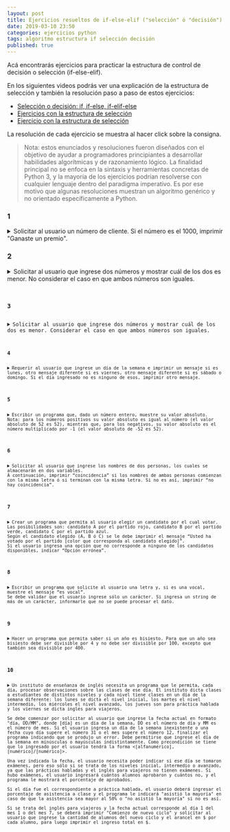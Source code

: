 ```yaml
---
layout: post
title: Ejercicios resueltos de if-else-elif ("selección" ó "decisión") en Python
date: 2019-03-10 23:50
categories: ejercicios python
tags: algoritmo estructura if selección decisión
published: true
---
```


Acá encontrarás ejercicios para practicar la estructura de control de decisión o selección (if-else-elif).

En los siguientes videos podrás ver una explicación de la estructura de selección y también la resolución paso a paso de estos ejercicios:
+ [Selección o decisión: if, if-else, if-elif-else](https://www.youtube.com/watch?v=kIkAhld32O8)
+ [Ejercicios con la estructura de selección](https://www.youtube.com/watch?v=PKFKoAN2zEo)
+ [Ejercicio con la estructura de selección](https://www.youtube.com/watch?v=HMfaVLkjIUA)

La resolución de cada ejercicio se muestra al hacer click sobre la consigna.

> Nota: estos enunciados y resoluciones fueron diseñados con el objetivo de ayudar a programadores principiantes a desarrollar habilidades algorítmicas y de razonamiento lógico. La finalidad principal no se enfoca en la sintaxis y herramientas concretas de Python 3, y la mayoría de los ejercicios podrían resolverse con cualquier lenguaje dentro del paradigma imperativo. Es por ese motivo que algunas resoluciones muestran un algoritmo genérico y no orientado específicamente a Python.

### 1
<details> 
  <summary>Solicitar al usuario un número de cliente. Si el número es el 1000, imprimir "Ganaste un premio".</summary>
<br>Solución:
<pre><code>numero=int(input("N. de cliente:"))
if numero==1000:
    print("Ganaste un premio!")</code></pre>
</details>


### 2
<details> 
  <summary>Solicitar al usuario que ingrese dos números y mostrar cuál de los dos es menor. No considerar el caso en que ambos números son iguales.</summary>
<br>Solución:
<pre><code>a=int(input("Ingresa un número:"))
b=int(input("Ingresa un número:"))
if a<b:
    print("el primero es menor")
else:
    print("el segundo es menor")</code></pre>
</details>



### 3
<details> 
  <summary>Solicitar al usuario que ingrese dos números y mostrar cuál de los dos es menor. Considerar el caso en que ambos números son iguales.</summary>
<br>Solución:
<pre><code>a=int(input("Un número:"))
b=int(input("Otro número:"))
if a<b:
    print("El primero es menor")
elif b<a:
    print("El segundo es menor")
else:
    print("Son iguales")</code></pre>
</details>


### 4
<details> 
  <summary>Requerir al usuario que ingrese un día de la semana e imprimir un mensaje si es lunes, otro mensaje diferente si es viernes, otro mensaje diferente si es sábado o domingo. Si el día ingresado no es ninguno de esos, imprimir otro mensaje.</summary>
<br>Solución:
<pre><code>dia=input("Dia de la semana: ")
if (dia=="lunes"):
    print("Oh, no!")
elif (dia==”viernes”):
    print(“¡Ya casi!”)
elif (dia==”sábado” or “domingo”):
    print(“Ahora sí se puede descansar”)
else:
    print(“A esperar el fin de semana”)</code></pre>
</details>


### 5
<details> 
  <summary>Escribir un programa que, dado un número entero, muestre su valor absoluto.
Nota: para los números positivos su valor absoluto es igual al número (el valor absoluto de 52 es 52), mientras que, para los negativos, su valor absoluto es el número multiplicado por -1 (el valor absoluto de -52 es 52).</summary>
<br>Solución:
<pre><code>numero=int(input("Número:"))
if numero<0:
    numero=numero*-1
print("Valor absoluto:", numero)</code></pre>
</details>


### 6
<details> 
  <summary>Solicitar al usuario que ingrese los nombres de dos personas, los cuales se almacenarán en dos variables.
A continuación, imprimir “coincidencia” si los nombres de ambas personas comienzan con la misma letra ó si terminan con la misma letra. Si no es así, imprimir “no hay coincidencia”.</summary>
<br>Solución:
<pre><code>nombre1=input("Un nombre: ")
nombre2=input("Otro nombre: ")
posicion_final_nombre1=len(nombre1)-1
posicion_final_nombre2=len(nombre2)-1
if nombre1[0] == nombre2[0] or nombre1[posicion_final_nombre1] == nombre2[posicion_final_nombre2]:
    print("coincidencia")
else:
    print("no hay coincidencia")</code></pre>
</details>


### 7
<details> 
  <summary>Crear un programa que permita al usuario elegir un candidato por el cual votar. Las posibilidades son: candidato A por el partido rojo, candidato B por el partido verde, candidato C por el partido azul.
Según el candidato elegido (A, B ó C) se le debe imprimir el mensaje “Usted ha votado por el partido [color que corresponda al candidato elegido]”.
Si el usuario ingresa una opción que no corresponde a ninguno de los candidatos disponibles, indicar “Opción errónea”.</summary>
<br>Solución:
<pre><code>candidato=input("Candidato elegido: ")
if candidato.upper()=="A":
    print("Usted ha votado por el partido rojo")
elif candidato.upper()=="B":
    print("Usted ha votado por el partido verde")
elif candidato.upper()=="C":
    print("Usted ha votado por el partido azul")
else:
    print("Opción errónea")</code></pre>
</details>


### 8
<details> 
  <summary>Escribir un programa que solicite al usuario una letra y, si es una vocal, muestre el mensaje “es vocal”.
Se debe validar que el usuario ingrese sólo un carácter. Si ingresa un string de más de un carácter, informarle que no se puede procesar el dato.</summary>
<br>Solución:
<pre><code>letra=input("Letra:")
if len(letra)!=1:
    print("Debe ser sólo una letra")
else
    if letra in "aeiou":
        print("Es vocal")</code></pre>
</details>


### 9
<details> 
  <summary>Hacer un programa que permita saber si un año es bisiesto. Para que un año sea bisiesto debe ser divisible por 4 y no debe ser divisible por 100, excepto que también sea divisible por 400.</summary>
<br>Solución:
<pre><code>anio=int(input("Año:"))
if anio%4 == 0:
    if anio%100 != 0 or anio%400 == 0:
        print("Bisiesto")
    else:
        print("No bisiesto")
else:
    print("No bisiesto")
</code></pre>
</details>


### 10
<details> 
  <summary>Un instituto de enseñanza de inglés necesita un programa que le permita, cada día, procesar observaciones sobre las clases de ese día. El instituto dicta clases a estudiantes de distintos niveles y cada nivel tiene clases en un día de la semana diferente: los lunes se dicta el nivel inicial, los martes el nivel intermedio, los miércoles el nivel avanzado, los jueves son para práctica hablada y los viernes se dicta inglés para viajeros.
<br />Se debe comenzar por solicitar al usuario que ingrese la fecha actual en formato "día, DD/MM", donde [día] es un día de la semana, DD es el número de día y MM es el número de mes. Si el usuario ingresa un día de la semana inexistente o una fecha cuyo día supere el número 31 o el mes supere el número 12, finalizar el programa indicando que se produjo un error. Debe permitirse que ingrese el día de la semana en minúsculas o mayúsculas indistintamente. Como precondición se tiene que lo ingresado por el usuario tendrá la forma <[alfanumérico], [numérico]/[numérico]>.
<br />Una vez indicada la fecha, el usuario necesita poder indicar si ese día se tomaron exámenes, pero eso sólo si se trata de los niveles inicial, intermedio o avanzado, ya que las prácticas habladas y el inglés para viajeros no tienen exámenes. Si hubo exámenes, el usuario ingresará cuántos alumnos aprobaron y cuántos no, y el programa le mostrará el porcentaje de aprobados.
<br />Si el día fue el correspondiente a práctica hablada, el usuario deberá ingresar el porcentaje de asistencia a clase y el programa le indicará "asistió la mayoría" en caso de que la asistencia sea mayor al 50% o "no asistió la mayoría" si no es así.
<br />Si se trata del inglés para viajeros y la fecha actual corresponde al día 1 del mes 1 o del mes 7, se deberá imprimir "Comienzo de nuevo ciclo" y solicitar al usuario que ingrese la cantidad de alumnos del nuevo ciclo y el arancel en $ por cada alumno, para luego imprimir el ingreso total en $.</summary>
<br>Solución:
<pre><code>fecha=input("Fecha (formato 'día, DD/MM'): ")
fecha=fecha.lower()
diasemana=fecha[0:fecha.find(',')]
dianro=int(fecha[fecha.find(',')+2:fecha.find('/')])
mesnro=int(fecha[fecha.find('/')+1:])
if dianro>31 or mesnro>12:
    print("Fecha incorrecta")
else:
    if diasemana in "lunes,martes,miércoles":
        respuesta=input("¿Se tomaron exámenes? S/N: ")
        if respuesta.lower()=="s":
            aprobados=int(input("Cantidad de aprobados: "))
            reprobados=int(input("Cantidad de reprobados: "))
            print("Porcentaje de aprobados:", (aprobados*100)/(aprobados+reprobados), "%")
    elif diasemana=="jueves":
        asistencia=int(input("Porcentaje de asistencia: "))
        if asistencia>50:
            print("Asistió la mayoría")
        else:
            print("No asistió la mayoría")
    elif diasemana=="viernes":
        if dianro==1 and (mesnro==1 or mesnro==7):
            print("Nuevo ciclo")
            alumnos=int(input("Cantidad de alumnos: "))
            arancel=float(input("Arancel: $"))
            print("Ingreso total: $", alumnos*arancel)
    else:
        print("Fecha incorrecta")
print("Fin del programa")</code></pre>
</details>
